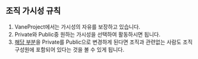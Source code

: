 ## 조직 가시성 규칙
1. VaneProject에서는 가시성의 자유를 보장하고 있습니다.
2. Private와 Public중 원하는 가시성을 선택하여 활동하시면 됩니다.
3. [해당 부분](https://github.com/orgs/VaneProject/people)을 Private를 Public으로 변경하게 된다면 조직과 관련없는 사람도 조직 구성원에 포함되어 있다는 것을 볼 수 있게 됩니다.
